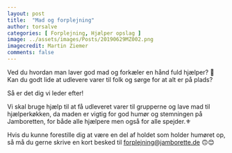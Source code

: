 ```yaml
---
layout: post
title:  "Mad og forplejning"
author: torsalve
categories: [ Forplejning, Hjælper opslag ]
image: ../assets/images/Posts/20190629MZ002.png
imagecredit: Martin Ziemer
comments: false
---
```


Ved du hvordan man laver god mad og forkæler en hånd fuld hjælper? 🍫 
Kan du godt lide at udlevere varer til folk og sørge for at alt er på plads? 

Så er det dig vi leder efter!

Vi skal bruge hjælp til at få udleveret varer til grupperne og lave mad til hjælperkøkken, da maden er vigtig for god humør og stemningen på Jamboretten, for både alle hjælpere men også for alle spejder.⚜️ 

Hvis du kunne forestille dig at være en del af holdet som holder humøret op, så må du gerne skrive en kort besked til [forplejning@jamborette.de](mailto:forplejning@jamborette.de) 🙃😊